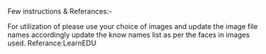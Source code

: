
Few instructions & Referances:- 

For utilization of please use your choice of images and update the image file names accordingly
update the know names list as per the faces in images used.
Referance:LearnEDU


